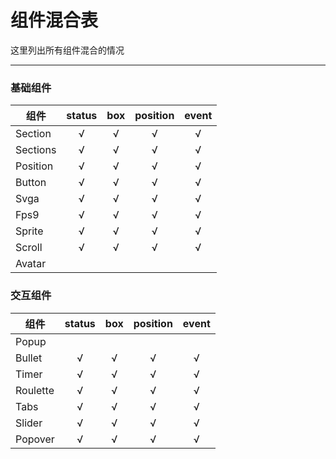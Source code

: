 # 组件混合表

这里列出所有组件混合的情况

---

### 基础组件

| 组件     | status | box | position | event |
| -------- | :----: | :-: | :------: | :---: |
| Section  |   √    |  √  |    √     |   √   |
| Sections |   √    |  √  |    √     |   √   |
| Position |   √    |  √  |    √     |   √   |
| Button   |   √    |  √  |    √     |   √   |
| Svga     |   √    |  √  |    √     |   √   |
| Fps9     |   √    |  √  |    √     |   √   |
| Sprite   |   √    |  √  |    √     |   √   |
| Scroll   |   √    |  √  |    √     |   √   |
| Avatar   |        |     |          |       |

### 交互组件

| 组件     | status | box | position | event |
| -------- | :----: | :-: | :------: | :---: |
| Popup    |        |     |          |       |
| Bullet   |   √    |  √  |    √     |   √   |
| Timer    |   √    |  √  |    √     |   √   |
| Roulette |   √    |  √  |    √     |   √   |
| Tabs     |   √    |  √  |    √     |   √   |
| Slider   |   √    |  √  |    √     |   √   |
| Popover  |   √    |  √  |    √     |   √   |
